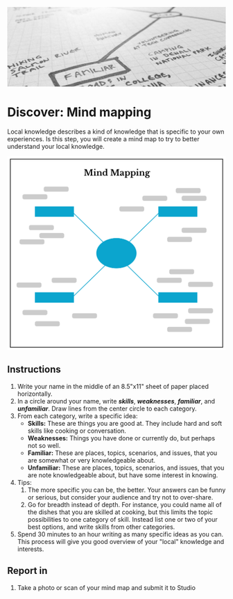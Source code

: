 ![Photo of mind map](/assets/mind-mapping-header@2x.jpg)

# Discover: Mind mapping

Local knowledge describes a kind of knowledge that is specific to your own experiences. Is this step, you will create a mind map to try to better understand your local knowledge.

![Graphic of mindmapping](/assets/mind-mapping-1200px@2x.png)

## Instructions

1. Write your name in the middle of an 8.5"x11" sheet of paper placed horizontally.
2. In a circle around your name, write _**skills**_, _**weaknesses**_, _**familiar**_, and _**unfamiliar**_. Draw lines from the center circle to each category.
3. From each category, write a specific idea:
   * **Skills:** These are things you are good at. They include hard and soft skills like cooking or conversation.
   * **Weaknesses:** Things you have done or currently do, but perhaps not so well.
   * **Familiar:** These are places, topics, scenarios, and issues, that you are somewhat or very knowledgeable about.
   * **Unfamiliar:** These are places, topics, scenarios, and issues, that you are note knowledgeable about, but have some interest in knowing.
4. Tips:
   1. The more specific you can be, the better. Your answers can be funny or serious, but consider your audience and try not to over-share.
   2. Go for breadth instead of depth. For instance, you could name all of the dishes that you are skilled at cooking, but this limits the topic possibilities to one category of skill. Instead list one or two of your best options, and write skills from other categories.
5. Spend 30 minutes to an hour writing as many specific ideas as you can. This process will give you good overview of your "local" knowledge and interests.

## Report in

1. Take a photo or scan of your mind map and submit it to Studio



